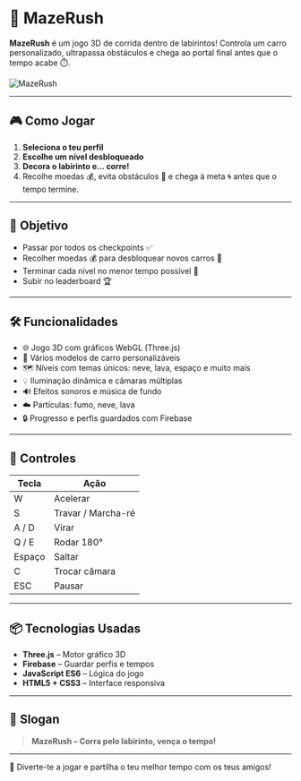 # 🚗 MazeRush

**MazeRush** é um jogo 3D de corrida dentro de labirintos! Controla um carro personalizado, ultrapassa obstáculos e chega ao portal final antes que o tempo acabe ⏱️.

![MazeRush](MazeRush.png)

---

## 🎮 Como Jogar

1. **Seleciona o teu perfil**
2. **Escolhe um nível desbloqueado**
3. **Decora o labirinto e... corre!**
4. Recolhe moedas 💰, evita obstáculos 🚧 e chega à meta 🌀 antes que o tempo termine.

---

## 🎯 Objetivo

- Passar por todos os checkpoints ✅
- Recolher moedas 💰 para desbloquear novos carros 🚙
- Terminar cada nível no menor tempo possível 🏁
- Subir no leaderboard 🏆

---

## 🛠️ Funcionalidades

- 🌐 Jogo 3D com gráficos WebGL (Three.js)
- 🚗 Vários modelos de carro personalizáveis
- 🗺️ Níveis com temas únicos: neve, lava, espaço e muito mais
- 💡 Iluminação dinâmica e câmaras múltiplas
- 🔊 Efeitos sonoros e música de fundo
- ☁️ Partículas: fumo, neve, lava
- 🔒 Progresso e perfis guardados com Firebase

---

## 🧠 Controles

| Tecla   | Ação              |
| ------- | ------------------- |
| W       | Acelerar            |
| S       | Travar / Marcha-ré |
| A / D   | Virar               |
| Q / E   | Rodar 180°         |
| Espaço | Saltar              |
| C       | Trocar câmara      |
| ESC     | Pausar              |

---

## 📦 Tecnologias Usadas

- **Three.js** – Motor gráfico 3D
- **Firebase** – Guardar perfis e tempos
- **JavaScript ES6** – Lógica do jogo
- **HTML5 + CSS3** – Interface responsiva

---


## 🏁 Slogan

> **MazeRush – Corra pelo labirinto, vença o tempo!**

---

🎉 Diverte-te a jogar e partilha o teu melhor tempo com os teus amigos!
